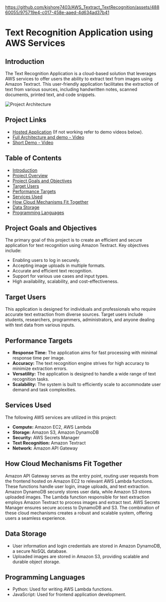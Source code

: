 
https://github.com/kishore7403/AWS_Textract_TextRecognition/assets/48860055/975719e4-c017-458e-aaed-4d634ad37b41
# Text Recognition Application using AWS Services

## Introduction

The Text Recognition Application is a cloud-based solution that leverages AWS services to offer users the ability to extract text from images using Amazon Textract. This user-friendly application facilitates the extraction of text from various sources, including handwritten notes, scanned documents, printed text, and code snippets.

![Project Architecture](https://github.com/kishore7403/AWS_Textract_TextRecognition/assets/48860055/79468ca2-8152-46a7-b334-385400ccc01c)

## Project Links

- [Hosted Application](http://52.73.6.62:3000/) (If not working refer to demo videos below).
- [Full Architecture and demo - Video](https://drive.google.com/file/d/1jRLwEPAjXeJZEvwOfZd4ucSpYH416tsV/view?usp=drive_link)
- [Short Demo - Video](https://drive.google.com/file/d/1YlWHvD0QTI2w9mDUUCsxuR7MC2vHGrIR/view?usp=sharing)


## Table of Contents

- [Introduction](#introduction)
- [Project Overview](#project-overview)
- [Project Goals and Objectives](#project-goals-and-objectives)
- [Target Users](#target-users)
- [Performance Targets](#performance-targets)
- [Services Used](#services-used)
- [How Cloud Mechanisms Fit Together](#how-cloud-mechanisms-fit-together)
- [Data Storage](#data-storage)
- [Programming Languages](#programming-languages)

## Project Goals and Objectives

The primary goal of this project is to create an efficient and secure application for text recognition using Amazon Textract. Key objectives include:

- Enabling users to log in securely.
- Accepting image uploads in multiple formats.
- Accurate and efficient text recognition.
- Support for various use cases and input types.
- High availability, scalability, and cost-effectiveness.

## Target Users

This application is designed for individuals and professionals who require accurate text extraction from diverse sources. Target users include students, researchers, programmers, administrators, and anyone dealing with text data from various inputs.

## Performance Targets

- **Response Time:** The application aims for fast processing with minimal response time per image.
- **Accuracy:** The text recognition engine strives for high accuracy to minimize extraction errors.
- **Versatility:** The application is designed to handle a wide range of text recognition tasks.
- **Scalability:** The system is built to efficiently scale to accommodate user demand and task complexities.

## Services Used

The following AWS services are utilized in this project:

- **Compute:** Amazon EC2, AWS Lambda
- **Storage:** Amazon S3, Amazon DynamoDB
- **Security:** AWS Secrets Manager
- **Text Recognition:** Amazon Textract
- **Network:** Amazon API Gateway

## How Cloud Mechanisms Fit Together

Amazon API Gateway serves as the entry point, routing user requests from the frontend hosted on Amazon EC2 to relevant AWS Lambda functions. These functions handle user login, image uploads, and text extraction. Amazon DynamoDB securely stores user data, while Amazon S3 stores uploaded images. The Lambda function responsible for text extraction employs Amazon Textract to process images and extract text. AWS Secrets Manager ensures secure access to DynamoDB and S3. The combination of these cloud mechanisms creates a robust and scalable system, offering users a seamless experience.

## Data Storage

- User information and login credentials are stored in Amazon DynamoDB, a secure NoSQL database.
- Uploaded images are stored in Amazon S3, providing scalable and durable object storage.

## Programming Languages

- Python: Used for writing AWS Lambda functions.
- JavaScript: Used for frontend application development.
